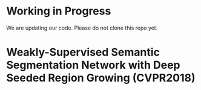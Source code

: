 # Working in Progress

We are updating our code. Please do not clone this repo yet.

# Weakly-Supervised Semantic Segmentation Network with Deep Seeded Region Growing (CVPR2018)

